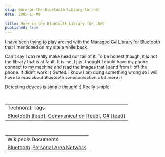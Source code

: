 ```yaml
---
slug: more-on-the-bluetooth-library-for-net
date: 2005-11-08
 
title: More on the Bluetooth Library for .Net
published: true
---
```

I have been trying to play around with the <a href="http://www.kinlan.co.uk/2005/10/following-my-post-about-lack-of.html">Managed C# Library for Bluetooth</a> that I mentioned on my site a while back.<p />Can't say I can really make head nor tail of it. To be honest though, it is not the library that is at fault. It is me, I just thought I could have my phone connect to my machine and read the Images that I send from it off the phone. It didn't work :( Gutted. I know I am doing something wrong so I will have to read about Bluetooth communication a bit more :)<p />Detecting devices is simple though! :)  Really simple!<p /><br /><table class="TechnoratiHead TagHeader">
<tr><td>Technorati Tags</td></tr>
<tr class="Technorati"><td>
<a href="https://paul.kinlan.me/tags/Bluetooth" class="Tag" rel="tag">Bluetooth</a> <a href="http://feeds.technorati.com/feed/posts/tag/Bluetooth" class="Tag">[feed]</a>, <a href="https://paul.kinlan.me/tags/Communication" class="Tag" rel="tag">Communication</a> <a href="http://feeds.technorati.com/feed/posts/tag/Communication" class="Tag">[feed]</a>, <a href="https://paul.kinlan.me/tags/C#" class="Tag" rel="tag">C#</a> <a href="http://feeds.technorati.com/feed/posts/tag/C#" class="Tag">[feed]</a>
</td></tr>
</table><p /><br /><table class="TechnoratiHead TagHeader">
<tr><td>Wikipedia Documents</td></tr>
<tr class="Technorati"><td>
<a href="http://en.wikipedia.org/wiki/Bluetooth">Bluetooth</a> ,<a href="http://en.wikipedia.org/wiki/Wireless_personal_area_network">Personal Area Network</a>
</td></tr>
</table><div class="blogger-post-footer"><img class="posterous_download_image" src="https://blogger.googleusercontent.com/tracker/8109338-113148580046085792?l=www.kinlan.co.uk%2Findex.html" height="1" alt="" width="1" /></div>

